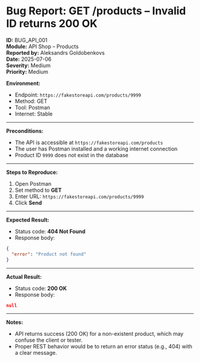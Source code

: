 # Bug Report: GET /products – Invalid ID returns 200 OK

**ID:** BUG_API_001  
**Module:** API Shop – Products  
**Reported by:** Aleksandrs Goldobenkovs  
**Date:** 2025-07-06  
**Severity:** Medium  
**Priority:** Medium  

**Environment:**  
- Endpoint: `https://fakestoreapi.com/products/9999`  
- Method: GET  
- Tool: Postman  
- Internet: Stable

---

**Preconditions:** 
- The API is accessible at `https://fakestoreapi.com/products`
- The user has Postman installed and a working internet connection
- Product ID `9999` does not exist in the database

---

**Steps to Reproduce:**

1. Open Postman  
2. Set method to **GET**  
3. Enter URL: `https://fakestoreapi.com/products/9999`  
4. Click **Send**

---

**Expected Result:**  
- Status code: **404 Not Found**  
- Response body:  
```json
{
  "error": "Product not found"
}
```

---

**Actual Result:**  
- Status code: **200 OK**  
- Response body:  
```json
null
```

---

**Notes:**  
- API returns success (200 OK) for a non-existent product, which may confuse the client or tester.  
- Proper REST behavior would be to return an error status (e.g., 404) with a clear message.
